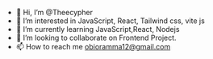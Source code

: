 - 👋 Hi, I’m @Theecypher
- 👀 I’m interested in JavaScript, React, Tailwind css, vite js 
- 🌱 I’m currently learning JavaScript,React, Nodejs 
- 💞️ I’m looking to collaborate on Frontend Project. 
- 📫 How to reach me obioramma12@gmail.com

<!---
Theecypher/Theecypher is a ✨ special ✨ repository because its `README.md` (this file) appears on your GitHub profile.
You can click the Preview link to take a look at your changes.
--->
